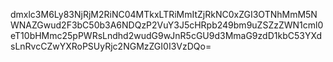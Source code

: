dmxlc3M6Ly83NjRjM2RiNC04MTkxLTRiMmItZjRkNC0xZGI3OTNhMmM5NWNAZGwud2F3bC50b3A6NDQzP2VuY3J5cHRpb249bm9uZSZzZWN1cml0eT10bHMmc25pPWRsLndhd2wudG9wJnR5cGU9d3MmaG9zdD1kbC53YXdsLnRvcCZwYXRoPSUyRjc2NGMzZGI0I3VzDQo=
